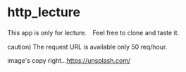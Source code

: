 # http_lecture

This app is only for lecture.　Feel free to clone and taste it.

caution) The request URL is available only 50 req/hour.

image's copy right...https://unsplash.com/









